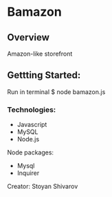# Bamazon

## Overview
Amazon-like storefront

## Gettting Started:

Run in terminal $ node bamazon.js

### Technologies:

* Javascript
* MySQL
* Node.js

Node packages:

* Mysql
* Inquirer

Creator: Stoyan Shivarov